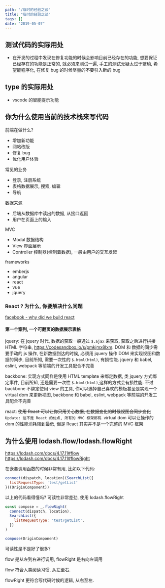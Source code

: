 ```yaml
---
path: "/临时的经验之谈"
title: "临时的经验之谈"
tags: []
date: "2019-05-07"
---
```


## 测试代码的实际用处

* 在开发的过程中发现在修复功能的时候会影响目前已经存在的功能, 想要保证已经存在的功能是正常的, 就必须来测试一遍, 手工的测试无疑太过于繁琐, 希望能程序化, 在修复 bug 的时候尽量的不要引入新的 bug

## type 的实际用处

* vscode 的智能提示功能

## 你为什么使用当前的技术栈来写代码

前端在做什么?

* 增加新功能
* 网站改版
* 修复 bug
* 优化用户体验

常见的业务

* 登录, 注册系统
* 表格数据展示, 搜索, 编辑
* 导航

数据来源

* 后端从数据库中读出的数据, 从接口返回
* 用户在页面上的输入

MVC

* Modal 数据结构
* View 界面展示
* Controller 控制器(控制着数据), 一般由用户的交互发起

frameworks

* emberjs
* angular
* react
* vue
* jquery

### React ? 为什么, 你要解决什么问题

[facebook - why did we build react](https://reactjs.org/blog/2013/06/05/why-react.html)

#### 第一个案列, 一个可翻页的数据展示表格

jquery: 在 jquery 时代, 数据的获取一般通过 `$.ajax` 来获取, 获取之后进行拼接 HTML 字符串, https://codesandbox.io/s/pmkjmx8lxm. DOM 和 数据的同步需要手动的 js 操作, 在新数据到达的时候, 必须用 jquery 操作 DOM 来实现视图和数据的同步, 目前所知, 需要一次性的 `$.html(html)`, 有损性能. jquery 和 babel, eslint, webpack 等前端的开发工具配合不完善

backbone: 实现方式同样是使用 HTML template 来绑定数据, 类 jquery 方式绑定事件, 目前所知, 还是需要一次性 `$.html(html)`,这样的方式会有损性能. 不过 backbone 不绑定使用 view 的工具, 你可以选择自己喜欢的模板甚至是实现一个 virtual dom 来更新视图, backbone 和 babel, eslint, webpack 等前端的开发工具配合不完善

react: ~~使用 React 可以让你只用关心数据, 在数据变化的时候视图会同步变化~~ `Update: 这不是 React 的优点, 所有的 MVC 框架都有`. virtual dom 可以让操作的 dom 的性能消耗降到最低, 但是 React 其实并不是一个完整的 MVC 框架

## 为什么使用 lodash.flow/lodash.flowRight

https://lodash.com/docs/4.17.11#flow
https://lodash.com/docs/4.17.11#flowRight

在嵌套调用函数的时候非常有用, 比如以下代码:

```js
connect(dispatch, location)(SearchList({
  listRequestType: 'test/getList'
})(OriginComponent))
```

以上的代码看得懂吗? 可读性非常差劲, 使用 lodash.flowRight

```js
const compose = _.flowRight(
  connect(dispatch, location),
  SearchList({
    listRequestType: 'test/getList',
  })
)

compose(OriginComponent)
```

可读性是不是好了很多?

flow 是从左到右进行调用, flowRight 是右向左调用

flow 符合人类阅读习惯, 从左至右.

flowRight 更符合写代码时候的逻辑, 从右至左.

